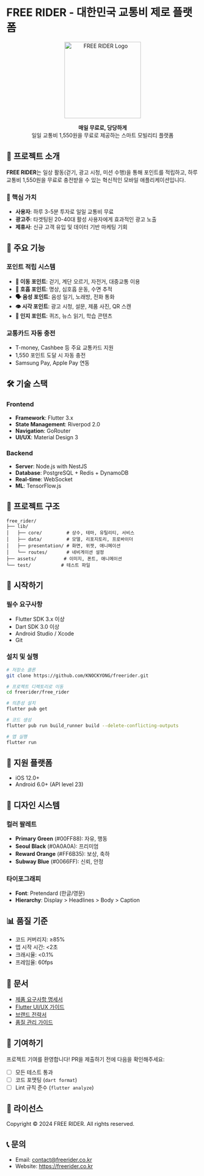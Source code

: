 # FREE RIDER - 대한민국 교통비 제로 플랫폼

<p align="center">
  <img src="assets/logo.png" width="200" alt="FREE RIDER Logo">
</p>

<p align="center">
  <strong>매일 무료로, 당당하게</strong><br>
  일일 교통비 1,550원을 무료로 제공하는 스마트 모빌리티 플랫폼
</p>

## 📱 프로젝트 소개

**FREE RIDER**는 일상 활동(걷기, 광고 시청, 미션 수행)을 통해 포인트를 적립하고, 
하루 교통비 1,550원을 무료로 충전받을 수 있는 혁신적인 모바일 애플리케이션입니다.

### 🎯 핵심 가치
- **사용자**: 하루 3-5분 투자로 일일 교통비 무료
- **광고주**: 타겟팅된 20-40대 활성 사용자에게 효과적인 광고 노출
- **제휴사**: 신규 고객 유입 및 데이터 기반 마케팅 기회

## 🚀 주요 기능

### 포인트 적립 시스템
- **🚶 이동 포인트**: 걷기, 계단 오르기, 자전거, 대중교통 이용
- **💨 호흡 포인트**: 명상, 심호흡 운동, 수면 추적
- **🗣️ 음성 포인트**: 음성 일기, 노래방, 전화 통화
- **👁️ 시각 포인트**: 광고 시청, 설문, 제품 사진, QR 스캔
- **🧠 인지 포인트**: 퀴즈, 뉴스 읽기, 학습 콘텐츠

### 교통카드 자동 충전
- T-money, Cashbee 등 주요 교통카드 지원
- 1,550 포인트 도달 시 자동 충전
- Samsung Pay, Apple Pay 연동

## 🛠️ 기술 스택

### Frontend
- **Framework**: Flutter 3.x
- **State Management**: Riverpod 2.0
- **Navigation**: GoRouter
- **UI/UX**: Material Design 3

### Backend
- **Server**: Node.js with NestJS
- **Database**: PostgreSQL + Redis + DynamoDB
- **Real-time**: WebSocket
- **ML**: TensorFlow.js

## 📂 프로젝트 구조

```
free_rider/
├── lib/
│   ├── core/         # 상수, 테마, 유틸리티, 서비스
│   ├── data/         # 모델, 리포지토리, 프로바이더
│   ├── presentation/ # 화면, 위젯, 애니메이션
│   └── routes/       # 네비게이션 설정
├── assets/          # 이미지, 폰트, 애니메이션
└── test/           # 테스트 파일
```

## 🚦 시작하기

### 필수 요구사항
- Flutter SDK 3.x 이상
- Dart SDK 3.0 이상
- Android Studio / Xcode
- Git

### 설치 및 실행

```bash
# 저장소 클론
git clone https://github.com/KNOCKYONG/freerider.git

# 프로젝트 디렉토리로 이동
cd freerider/free_rider

# 의존성 설치
flutter pub get

# 코드 생성
flutter pub run build_runner build --delete-conflicting-outputs

# 앱 실행
flutter run
```

## 📱 지원 플랫폼
- iOS 12.0+
- Android 6.0+ (API level 23)

## 🎨 디자인 시스템

### 컬러 팔레트
- **Primary Green** (#00FF88): 자유, 행동
- **Seoul Black** (#0A0A0A): 프리미엄
- **Reward Orange** (#FF6B35): 보상, 축하
- **Subway Blue** (#0066FF): 신뢰, 안정

### 타이포그래피
- **Font**: Pretendard (한글/영문)
- **Hierarchy**: Display > Headlines > Body > Caption

## 📊 품질 기준
- 코드 커버리지: ≥85%
- 앱 시작 시간: <2초
- 크래시율: <0.1%
- 프레임율: 60fps

## 📝 문서
- [제품 요구사항 명세서](freerider-prd.md)
- [Flutter UI/UX 가이드](freerider-flutter-uiux.md)
- [브랜드 전략서](freerider-brand.md)
- [품질 관리 가이드](quality.txt)

## 🤝 기여하기
프로젝트 기여를 환영합니다! PR을 제출하기 전에 다음을 확인해주세요:
- [ ] 모든 테스트 통과
- [ ] 코드 포맷팅 (`dart format`)
- [ ] Lint 규칙 준수 (`flutter analyze`)

## 📄 라이선스
Copyright © 2024 FREE RIDER. All rights reserved.

## 📞 문의
- Email: contact@freerider.co.kr
- Website: https://freerider.co.kr
